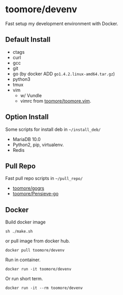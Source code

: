 toomore/devenv
===============

Fast setup my development environment with Docker.

Default Install
----------------

* ctags
* curl
* gcc
* git
* go (by docker ADD `go1.4.2.linux-amd64.tar.gz`)
* python3
* tmux
* vim
  * w/ Vundle
  * vimrc from [toomore/toomore.vim](https://github.com/toomore/toomore.vim).

Option Install
---------------

Some scripts for install deb in `~/install_deb/`

* MariaDB 10.0
* Python2, pip, virtualenv.
* Redis

Pull Repo
----------

Fast pull repo scripts in `~/pull_repo/`

* [toomore/gogrs](https://github.com/toomore/gogrs)
* [toomore/Pensieve-go](https://github.com/toomore/Pensieve-go)

Docker
-------

Build docker image

    sh ./make.sh

or pull image from docker hub.

    docker pull toomore/devenv

Run in container.

    docker run -it toomore/devenv

Or run short term.

    docker run -it --rm toomore/devenv
